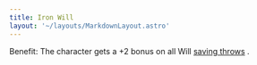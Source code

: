 ```yaml
---
title: Iron Will
layout: '~/layouts/MarkdownLayout.astro'
---
```

Benefit: The character gets a +2 bonus on all Will [ saving throws](/modern.d20.srd/basics/saving.throws) .

